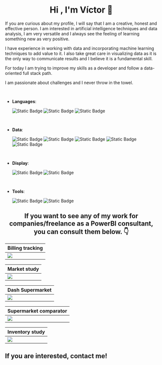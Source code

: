 <h1 align="center"><b>Hi , I'm Víctor 👋 </b></h1>


If you are curious about my profile, I will say that I am a creative, honest and effective person.
I am interested in artificial intelligence techniques and data analysis, I am very versatile and I always see the feeling of learning something new as very positive.

I have experience in working with data and incorporating machine learning techniques to add value to it. I also take great care in visualizing data as it is the only way to communicate results and I believe it is a fundamental skill.

For today I am trying to improve my skills as a developer and follow a data-oriented full stack path.

I am passionate about challenges and I never throw in the towel.


<br>

<p align="center">

- **Languages**:
  
  ![Static Badge](https://img.shields.io/badge/Python-b?style=for-the-badge&logo=python&logoColor=white&color=%233776AB)
  ![Static Badge](https://img.shields.io/badge/c-b?style=for-the-badge&logo=c&logoColor=white&color=%23A8B9CC)
  ![Static Badge](https://img.shields.io/badge/html5-b?style=for-the-badge&logo=html5&logoColor=white&color=%23E34F26)
  

<br>

<p align="center">

- **Data**:

  ![Static Badge](https://img.shields.io/badge/r-b?style=for-the-badge&logo=r&logoColor=white&color=%23276DC3)
  ![Static Badge](https://img.shields.io/badge/mysql-b?style=for-the-badge&logo=mysql&logoColor=white&color=%234479A1)
  ![Static Badge](https://img.shields.io/badge/postgresql-b?style=for-the-badge&logo=postgresql&logoColor=white&color=%234169E1)
  ![Static Badge](https://img.shields.io/badge/mongodb-b?style=for-the-badge&logo=mongodb&logoColor=white&color=%2347A248)
  ![Static Badge](https://img.shields.io/badge/microsoft%20excel-b?style=for-the-badge&logo=microsoftexcel&logoColor=white&color=%23217346)

</p>

<br>


- **Display**:

  ![Static Badge](https://img.shields.io/badge/power%20bi-b?style=for-the-badge&logo=powerbi&logoColor=white&color=%23F2C811)
  ![Static Badge](https://img.shields.io/badge/qlik-b?style=for-the-badge&logo=qlik&logoColor=white&color=%23009848)


<br>

- **Tools**:

  ![Static Badge](https://img.shields.io/badge/git-b?style=for-the-badge&logo=git&logoColor=white&color=%23F05032)
  ![Static Badge](https://img.shields.io/badge/visual%20studio-b?style=for-the-badge&logo=visualstudiocode&logoColor=white&color=%23007ACC)

</p>



<h2 align="center"><b>If you want to see any of my work for companies/freelance as a PowerBI consultant, you can consult them below. 👇  </b></h2>



| Billing tracking |
| ----------- |
|<img src="https://github.com/VAP-developer/images/blob/main/src/Facturaci%C3%B3n.PNG" />|

| Market study |
| ----------- |
|<img src="https://github.com/VAP-developer/images/blob/main/src/Final_Master.PNG" />|

| Dash Supermarket |
| ----------- |
|<img src="https://github.com/VAP-developer/images/blob/main/src/Dash_Mercadona.PNG" />|

| Supermarket comparator |
| ----------- |
|<img src="https://github.com/VAP-developer/images/blob/main/src/Dash_1.PNG" />|

| Inventory study |
| ----------- |
|<img src="https://github.com/VAP-developer/images/blob/main/src/Anexo_X.PNG" />|






## If you are interested, contact me! 


